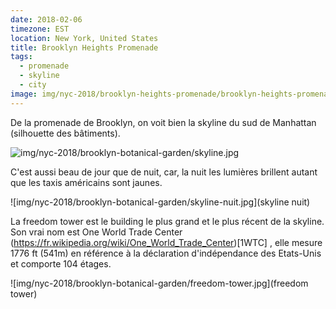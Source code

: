 ```yaml
---
date: 2018-02-06
timezone: EST
location: New York, United States
title: Brooklyn Heights Promenade
tags:
  - promenade
  - skyline
  - city
image: img/nyc-2018/brooklyn-heights-promenade/brooklyn-heights-promenade.jpg
---
```

  
  De la promenade de Brooklyn, on voit bien la skyline du sud de Manhattan (silhouette des bâtiments).

![img/nyc-2018/brooklyn-botanical-garden/skyline.jpg](skyline)

C'est aussi beau de jour que de nuit, car, la nuit les lumières brillent autant que les taxis américains sont jaunes.

![img/nyc-2018/brooklyn-botanical-garden/skyline-nuit.jpg](skyline nuit)

La freedom tower est le building le plus grand et le plus récent de la skyline. Son vrai nom est One World Trade Center (https://fr.wikipedia.org/wiki/One_World_Trade_Center)[1WTC] , elle mesure 1776 ft (541m) en référence à la déclaration d'indépendance des Etats-Unis et comporte 104 étages. 


![img/nyc-2018/brooklyn-botanical-garden/freedom-tower.jpg](freedom tower)


